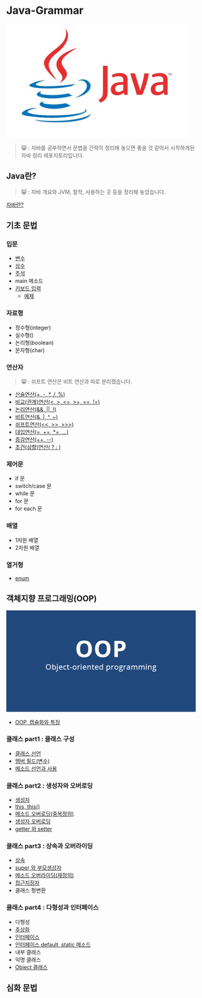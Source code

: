 Java-Grammar
==========
![자바](./img/java.jpg)
> 😸 : 자바를 공부하면서 문법을 간략히 정리해 놓으면 좋을 것 같아서 
시작하게된 자바 정리 레포지토리입니다.  
  
## Java란?  
> 😸 : 자바 개요와 JVM, 철학, 사용하는 곳 등을 정리해 놓았습니다.
  
[자바란?](https://github.com/huewilliams/learning-Java/blob/master/what%20is%20Java.md)
## 기초 문법
  
### 입문
* [변수](https://github.com/huewilliams/learning-Java/blob/master/basic/variable/ReadMe.md)
* [상수](https://github.com/huewilliams/learning-Java/tree/master/basic/constant)
* [주석](https://github.com/huewilliams/learning-Java/blob/master/basic/comment/ReadMe.md)
* main 메소드
* [키보드 입력](https://github.com/huewilliams/learning-Java/blob/master/basic/keyboardInput/KeyInput.md)
    * [예제](https://github.com/huewilliams/learning-Java/blob/master/basic/keyboardInput/Input.java)

### 자료형
* 정수형(integer)
* 실수형()
* 논리형(boolean)
* 문자형(char)

### 연산자
> 😸 : 쉬프트 연산은 비트 연산과 따로 분리했습니다.
* [산술연산(+, -, *, /, %)](https://github.com/huewilliams/learning-Java/blob/master/basic/operator/Arithmetic.md)
* [비교(관계)연산(<, >, <=, >=, ==, !=)](https://github.com/huewilliams/learning-Java/blob/master/basic/operator/Comparison.md)
* [논리연산(&&, ||, !)](https://github.com/huewilliams/learning-Java/blob/master/basic/operator/Logical.md)
* [비트연산(&, |, ^, ~)](https://github.com/huewilliams/learning-Java/blob/master/basic/operator/Bitwise.md)
* [쉬프트연산(<<, >>, >>>)](https://github.com/huewilliams/learning-Java/blob/master/basic/operator/Shift.md)
* [대입연산(=, +=, *=, ...)](https://github.com/huewilliams/learning-Java/blob/master/basic/operator/assignment.md)
* [증감연산(++, --)](https://github.com/huewilliams/learning-Java/blob/master/basic/operator/In-Decrement.md)
* [조건(삼항)연산( ? : )](https://github.com/huewilliams/learning-Java/blob/master/basic/operator/Ternary.md)

### 제어문
* if 문
* switch/case 문
* while 문
* for 문
* for each 문

### 배열
* 1차원 배열
* 2차원 배열

### 열거형
* [enum](https://github.com/huewilliams/learning-Java/blob/master/basic/enum/enum.md)

## 객체지향 프로그래밍(OOP)  
![OOP](./img/oop.png)
* [OOP, 캡슐화와 특징](https://github.com/huewilliams/learning-Java/blob/master/OOP/Encapsulation.md)

### 클래스 part1 : 클래스 구성
* [클래스 선언](https://github.com/huewilliams/learning-Java/blob/master/OOP/part1/class%20define.md)
* [멤버 필드(변수)](https://github.com/huewilliams/learning-Java/blob/master/OOP/part1/Instance%20variable.md)
* [메소드 선언과 사용](https://github.com/huewilliams/learning-Java/blob/master/OOP/part1/method.md)

### 클래스 part2 : 생성자와 오버로딩 
* [생성자](https://github.com/huewilliams/learning-Java/blob/master/OOP/part2/Constructor.md)
* [this, this()](https://github.com/huewilliams/learning-Java/blob/master/OOP/part2/this.md)
* [메소드 오버로딩(중복정의)](https://github.com/huewilliams/learning-Java/blob/master/OOP/part2/Method%20Overloading.md)
* [생성자 오버로딩](https://github.com/huewilliams/learning-Java/blob/master/OOP/part2/Constructor%20Overloading.md)
* [getter 와 setter](https://github.com/huewilliams/learning-Java/blob/master/OOP/part2/getter%26setter.md)

### 클래스 part3 : 상속과 오버라이딩
* [상속](https://github.com/huewilliams/learning-Java/blob/master/OOP/part3/Inheritance.md)
* [super 와 부모생성자](https://github.com/huewilliams/learning-Java/blob/master/OOP/part3/super.md)
* [메소드 오버라이딩(재정의)](https://github.com/huewilliams/learning-Java/blob/master/OOP/part3/Method%20Overriding.md)
* [접근지정자](https://github.com/huewilliams/learning-Java/blob/master/OOP/part3/Access%20Modifier.md)
* 클래스 형변환

### 클래스 part4 : 다형성과 인터페이스
* 다형성
* [추상화](https://github.com/huewilliams/learning-Java/blob/master/OOP/part4/Abstract.md)
* [인터페이스](https://github.com/huewilliams/learning-Java/blob/master/OOP/part4/Interface.md)
* [인터페이스 default, static 메소드](https://github.com/huewilliams/learning-Java/blob/master/OOP/part4/Interface%20method.md)
* 내부 클래스
* 익명 클래스
* [Object 클래스](https://github.com/huewilliams/learning-Java/blob/master/OOP/part4/Object%20class.md) 
## 심화 문법  